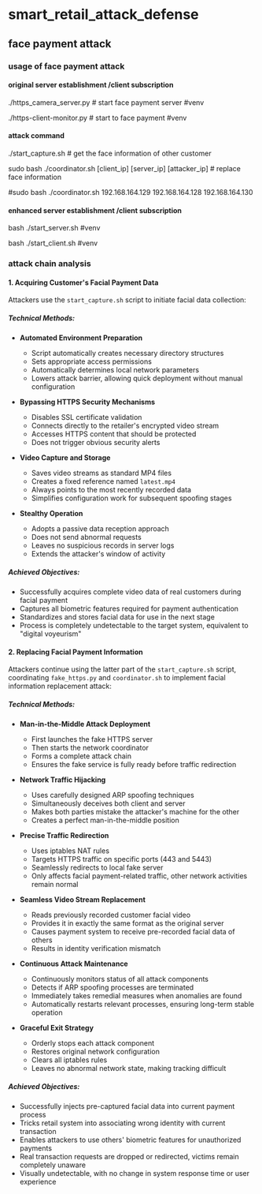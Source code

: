 # smart_retail_attack_defense

## face payment attack

### usage of face payment attack

#### original server establishment /client subscription

./https_camera_server.py # start face payment server #venv

./https-client-monitor.py # start to face payment #venv

#### attack command

./start_capture.sh # get the face information of other customer 

sudo bash ./coordinator.sh [client_ip] [server_ip] [attacker_ip] # replace face information

#sudo bash ./coordinator.sh 192.168.164.129 192.168.164.128 192.168.164.130 

#### enhanced server establishment /client subscription

bash ./start_server.sh #venv

bash ./start_client.sh #venv

### attack chain analysis

#### 1. Acquiring Customer's Facial Payment Data

Attackers use the `start_capture.sh` script to initiate facial data collection:

##### Technical Methods:
* **Automated Environment Preparation**
  - Script automatically creates necessary directory structures
  - Sets appropriate access permissions
  - Automatically determines local network parameters
  - Lowers attack barrier, allowing quick deployment without manual configuration

* **Bypassing HTTPS Security Mechanisms**
  - Disables SSL certificate validation
  - Connects directly to the retailer's encrypted video stream
  - Accesses HTTPS content that should be protected
  - Does not trigger obvious security alerts

* **Video Capture and Storage**
  - Saves video streams as standard MP4 files
  - Creates a fixed reference named `latest.mp4`
  - Always points to the most recently recorded data
  - Simplifies configuration work for subsequent spoofing stages

* **Stealthy Operation**
  - Adopts a passive data reception approach
  - Does not send abnormal requests
  - Leaves no suspicious records in server logs
  - Extends the attacker's window of activity

##### Achieved Objectives:
- Successfully acquires complete video data of real customers during facial payment
- Captures all biometric features required for payment authentication
- Standardizes and stores facial data for use in the next stage
- Process is completely undetectable to the target system, equivalent to "digital voyeurism"

#### 2. Replacing Facial Payment Information

Attackers continue using the latter part of the `start_capture.sh` script, coordinating `fake_https.py` and `coordinator.sh` to implement facial information replacement attack:

##### Technical Methods:
* **Man-in-the-Middle Attack Deployment**
  - First launches the fake HTTPS server
  - Then starts the network coordinator
  - Forms a complete attack chain
  - Ensures the fake service is fully ready before traffic redirection

* **Network Traffic Hijacking**
  - Uses carefully designed ARP spoofing techniques
  - Simultaneously deceives both client and server
  - Makes both parties mistake the attacker's machine for the other
  - Creates a perfect man-in-the-middle position

* **Precise Traffic Redirection**
  - Uses iptables NAT rules
  - Targets HTTPS traffic on specific ports (443 and 5443)
  - Seamlessly redirects to local fake server
  - Only affects facial payment-related traffic, other network activities remain normal

* **Seamless Video Stream Replacement**
  - Reads previously recorded customer facial video
  - Provides it in exactly the same format as the original server
  - Causes payment system to receive pre-recorded facial data of others
  - Results in identity verification mismatch

* **Continuous Attack Maintenance**
  - Continuously monitors status of all attack components
  - Detects if ARP spoofing processes are terminated
  - Immediately takes remedial measures when anomalies are found
  - Automatically restarts relevant processes, ensuring long-term stable operation

* **Graceful Exit Strategy**
  - Orderly stops each attack component
  - Restores original network configuration
  - Clears all iptables rules
  - Leaves no abnormal network state, making tracking difficult

##### Achieved Objectives:
- Successfully injects pre-captured facial data into current payment process
- Tricks retail system into associating wrong identity with current transaction
- Enables attackers to use others' biometric features for unauthorized payments
- Real transaction requests are dropped or redirected, victims remain completely unaware
- Visually undetectable, with no change in system response time or user experience
